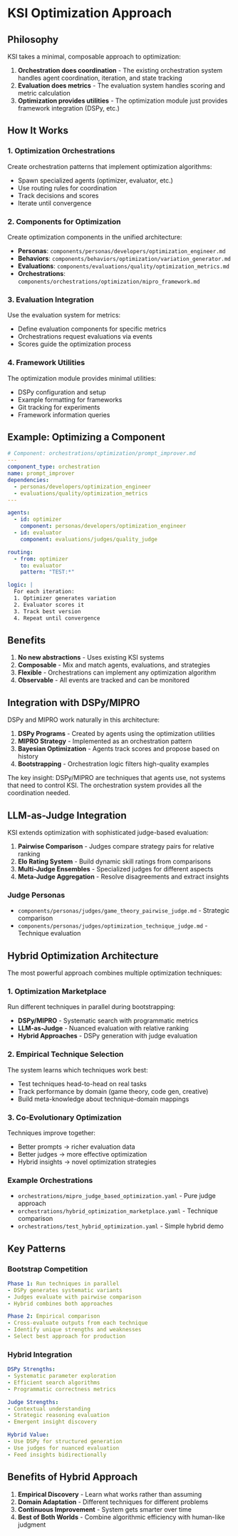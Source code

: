 # KSI Optimization Approach

## Philosophy

KSI takes a minimal, composable approach to optimization:

1. **Orchestration does coordination** - The existing orchestration system handles agent coordination, iteration, and state tracking
2. **Evaluation does metrics** - The evaluation system handles scoring and metric calculation
3. **Optimization provides utilities** - The optimization module just provides framework integration (DSPy, etc.)

## How It Works

### 1. Optimization Orchestrations

Create orchestration patterns that implement optimization algorithms:
- Spawn specialized agents (optimizer, evaluator, etc.)
- Use routing rules for coordination
- Track decisions and scores
- Iterate until convergence

### 2. Components for Optimization

Create optimization components in the unified architecture:
- **Personas**: `components/personas/developers/optimization_engineer.md`
- **Behaviors**: `components/behaviors/optimization/variation_generator.md`
- **Evaluations**: `components/evaluations/quality/optimization_metrics.md`
- **Orchestrations**: `components/orchestrations/optimization/mipro_framework.md`

### 3. Evaluation Integration

Use the evaluation system for metrics:
- Define evaluation components for specific metrics
- Orchestrations request evaluations via events
- Scores guide the optimization process

### 4. Framework Utilities

The optimization module provides minimal utilities:
- DSPy configuration and setup
- Example formatting for frameworks
- Git tracking for experiments
- Framework information queries

## Example: Optimizing a Component

```yaml
# Component: orchestrations/optimization/prompt_improver.md
---
component_type: orchestration
name: prompt_improver
dependencies:
  - personas/developers/optimization_engineer
  - evaluations/quality/optimization_metrics
---

agents:
  - id: optimizer
    component: personas/developers/optimization_engineer
  - id: evaluator
    component: evaluations/judges/quality_judge

routing:
  - from: optimizer
    to: evaluator
    pattern: "TEST:*"

logic: |
  For each iteration:
  1. Optimizer generates variation
  2. Evaluator scores it
  3. Track best version
  4. Repeat until convergence
```

## Benefits

1. **No new abstractions** - Uses existing KSI systems
2. **Composable** - Mix and match agents, evaluations, and strategies
3. **Flexible** - Orchestrations can implement any optimization algorithm
4. **Observable** - All events are tracked and can be monitored

## Integration with DSPy/MIPRO

DSPy and MIPRO work naturally in this architecture:

1. **DSPy Programs** - Created by agents using the optimization utilities
2. **MIPRO Strategy** - Implemented as an orchestration pattern
3. **Bayesian Optimization** - Agents track scores and propose based on history
4. **Bootstrapping** - Orchestration logic filters high-quality examples

The key insight: DSPy/MIPRO are techniques that agents use, not systems that need to control KSI. The orchestration system provides all the coordination needed.

## LLM-as-Judge Integration

KSI extends optimization with sophisticated judge-based evaluation:

1. **Pairwise Comparison** - Judges compare strategy pairs for relative ranking
2. **Elo Rating System** - Build dynamic skill ratings from comparisons
3. **Multi-Judge Ensembles** - Specialized judges for different aspects
4. **Meta-Judge Aggregation** - Resolve disagreements and extract insights

### Judge Personas
- `components/personas/judges/game_theory_pairwise_judge.md` - Strategic comparison
- `components/personas/judges/optimization_technique_judge.md` - Technique evaluation

## Hybrid Optimization Architecture

The most powerful approach combines multiple optimization techniques:

### 1. Optimization Marketplace
Run different techniques in parallel during bootstrapping:
- **DSPy/MIPRO** - Systematic search with programmatic metrics
- **LLM-as-Judge** - Nuanced evaluation with relative ranking
- **Hybrid Approaches** - DSPy generation with judge evaluation

### 2. Empirical Technique Selection
The system learns which techniques work best:
- Test techniques head-to-head on real tasks
- Track performance by domain (game theory, code gen, creative)
- Build meta-knowledge about technique-domain mappings

### 3. Co-Evolutionary Optimization
Techniques improve together:
- Better prompts → richer evaluation data
- Better judges → more effective optimization
- Hybrid insights → novel optimization strategies

### Example Orchestrations
- `orchestrations/mipro_judge_based_optimization.yaml` - Pure judge approach
- `orchestrations/hybrid_optimization_marketplace.yaml` - Technique comparison
- `orchestrations/test_hybrid_optimization.yaml` - Simple hybrid demo

## Key Patterns

### Bootstrap Competition
```yaml
Phase 1: Run techniques in parallel
- DSPy generates systematic variants
- Judges evaluate with pairwise comparison
- Hybrid combines both approaches

Phase 2: Empirical comparison
- Cross-evaluate outputs from each technique
- Identify unique strengths and weaknesses
- Select best approach for production
```

### Hybrid Integration
```yaml
DSPy Strengths:
- Systematic parameter exploration
- Efficient search algorithms
- Programmatic correctness metrics

Judge Strengths:
- Contextual understanding
- Strategic reasoning evaluation
- Emergent insight discovery

Hybrid Value:
- Use DSPy for structured generation
- Use judges for nuanced evaluation
- Feed insights bidirectionally
```

## Benefits of Hybrid Approach

1. **Empirical Discovery** - Learn what works rather than assuming
2. **Domain Adaptation** - Different techniques for different problems
3. **Continuous Improvement** - System gets smarter over time
4. **Best of Both Worlds** - Combine algorithmic efficiency with human-like judgment